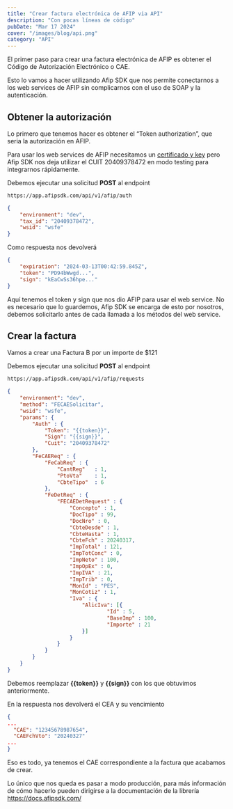 ```yaml
---
title: "Crear factura electrónica de AFIP via API"
description: "Con pocas líneas de código"
pubDate: "Mar 17 2024"
cover: "/images/blog/api.png"
category: "API"
---
```


El primer paso para crear una factura electrónica de AFIP es obtener el Código de Autorización Electrónico o CAE. 

Esto lo vamos a hacer utilizando Afip SDK que nos permite conectarnos a los web services de AFIP sin complicarnos con el uso de SOAP y la autenticación.

## Obtener la autorización

Lo primero que tenemos hacer es obtener el “Token authorization”, que seria la autorización en AFIP.

Para usar los web services de AFIP necesitamos un [certificado y key](https://docs.afipsdk.com/paso-a-paso/instalacion#opcional-si-queres-usar-tu-propio-certificado-para-desarrollo) pero Afip SDK nos deja utilizar el CUIT 20409378472 en modo testing para integrarnos rápidamente.


Debemos ejecutar una solicitud **POST** al endpoint

```bash
https://app.afipsdk.com/api/v1/afip/auth
```

```json
{
    "environment": "dev",
    "tax_id": "20409378472",
    "wsid": "wsfe"
}
```

Como respuesta nos devolverá

```json
{
    "expiration": "2024-03-13T00:42:59.845Z",
    "token": "PD94bWwgd...",
    "sign": "kEaCwSs36hpe..."
}
```

Aquí tenemos el token y sign que nos dio AFIP para usar el web service. No es necesario que lo guardemos, Afip SDK se encarga de esto por nosotros, debemos solicitarlo antes de cada llamada a los métodos del web service.


## Crear la factura

Vamos a crear una Factura B por un importe de $121

Debemos ejecutar una solicitud **POST** al endpoint

```bash
https://app.afipsdk.com/api/v1/afip/requests
```

```json
{
    "environment": "dev",
    "method": "FECAESolicitar",
    "wsid": "wsfe",
    "params": {
        "Auth" : { 
            "Token": "{{token}}",
            "Sign": "{{sign}}",
            "Cuit": "20409378472"
        },
        "FeCAEReq" : {
            "FeCabReq" : {
                "CantReg" 	: 1,
                "PtoVta" 	: 1,
                "CbteTipo" 	: 6
            },
            "FeDetReq" : { 
                "FECAEDetRequest" : {
                    "Concepto" : 1,
                    "DocTipo" : 99,
                    "DocNro" : 0,
                    "CbteDesde" : 1,
                    "CbteHasta" : 1,
                    "CbteFch" : 20240317,
                    "ImpTotal" : 121,
                    "ImpTotConc" : 0,
                    "ImpNeto" : 100,
                    "ImpOpEx" : 0,
                    "ImpIVA" : 21,
                    "ImpTrib" : 0,
                    "MonId" : "PES",
                    "MonCotiz" : 1,
                    "Iva" : { 
                        "AlicIva": [{
                                "Id" : 5,
                                "BaseImp" : 100,
                                "Importe" : 21
                        }]
                    }
                }
            }
        }
    }
}
```

Debemos reemplazar **{{token}}** y **{{sign}}** con los que obtuvimos anteriormente.

En la respuesta nos devolverá el CEA y su vencimiento

```json
{
...
  "CAE": "12345678987654",
  "CAEFchVto": "20240327"
...
}
```
Eso es todo, ya tenemos el CAE correspondiente a la factura que acabamos de crear.

Lo único que nos queda es pasar a modo producción, para más información de cómo hacerlo pueden dirigirse a la documentación de la librería https://docs.afipsdk.com/